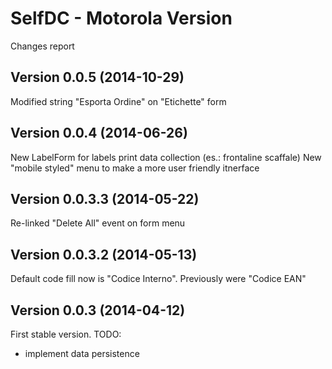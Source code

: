 # SelfDC - Motorola Version
Changes report

## Version 0.0.5 (2014-10-29)
Modified string "Esporta Ordine" on "Etichette" form

## Version 0.0.4 (2014-06-26)
New LabelForm for labels print data collection (es.: frontaline scaffale)
New "mobile styled" menu to make a more user friendly itnerface

## Version 0.0.3.3 (2014-05-22)
Re-linked "Delete All" event on form menu

## Version 0.0.3.2 (2014-05-13)
Default code fill now is "Codice Interno". Previously were "Codice EAN"

## Version 0.0.3 (2014-04-12)
First stable version.
TODO: 
 - implement data persistence